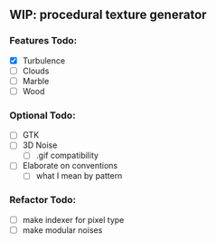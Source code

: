 ## WIP: procedural texture generator

### Features Todo:
- [x] Turbulence
- [ ] Clouds
- [ ] Marble
- [ ] Wood

### Optional Todo:
- [ ] GTK
- [ ] 3D Noise
    - [ ] .gif compatibility
- [ ] Elaborate on conventions
    - [ ] what I mean by pattern
### Refactor Todo: 
- [ ] make indexer for pixel type
- [ ] make modular noises